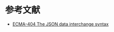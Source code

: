 # 参考文献

- [ECMA-404 The JSON data interchange syntax](https://ecma-international.org/publications-and-standards/standards/ecma-404/)